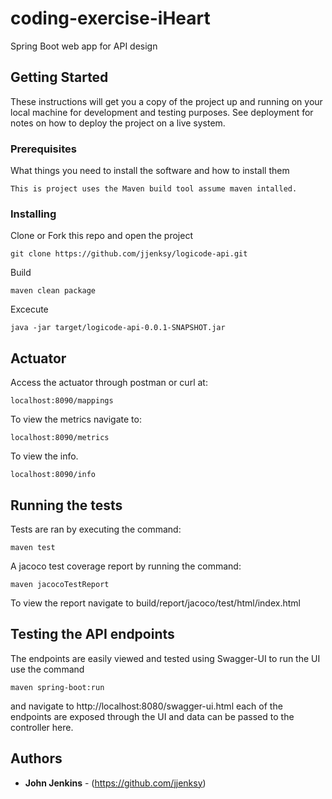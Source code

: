 
# coding-exercise-iHeart
Spring Boot web app for API design

## Getting Started

These instructions will get you a copy of the project up and running on your local machine for development and testing purposes. See deployment for notes on how to deploy the project on a live system.

### Prerequisites

What things you need to install the software and how to install them

```
This is project uses the Maven build tool assume maven intalled.
```

### Installing

Clone or Fork this repo and open the project

```
git clone https://github.com/jjenksy/logicode-api.git
```

Build

```
maven clean package
```
Excecute

```
java -jar target/logicode-api-0.0.1-SNAPSHOT.jar
```

## Actuator
Access the actuator through postman or curl at:
```
localhost:8090/mappings
```
To view the metrics navigate to:

```
localhost:8090/metrics
```
To view the info.
```
localhost:8090/info
```
## Running the tests
Tests are ran by executing the command:
```
maven test
```
A jacoco test coverage report by running the command:
```
maven jacocoTestReport
```

To view the report navigate to build/report/jacoco/test/html/index.html

## Testing the API endpoints
The endpoints are easily viewed and tested using Swagger-UI to run the UI use the command
```
maven spring-boot:run
```
and navigate to http://localhost:8080/swagger-ui.html each of the endpoints are exposed through the UI and data can be 
passed to the controller here.


## Authors

* **John Jenkins** - (https://github.com/jjenksy)
